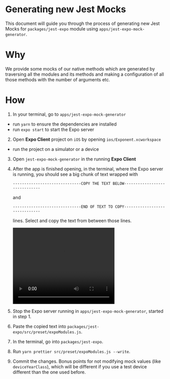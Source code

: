 # Generating new Jest Mocks

This document will guide you through the process of generating new Jest Mocks for `packages/jest-expo` module using `apps/jest-expo-mock-generator`.

# **Why**

We provide some mocks of our native methods which are generated by traversing all the modules and its methods and making a configuration of all those methods with the number of arguments etc.

# **How**

1. In your terminal, go to `apps/jest-expo-mock-generator`
  - run `yarn` to ensure the dependencies are installed
  - run `expo start` to start the Expo server

2. Open **Expo Client** project on `iOS` by opening `ios/Exponent.xcworkspace`
  - run the project on a simulator or a device

3. Open `jest-expo-mock-generator` in the running **Expo Client**

4. After the app is finished opening, in the terminal, where the Expo server is running, you should see a big chunk of text wrapped with

    `------------------------------COPY THE TEXT BELOW------------------------------`

    and

    `------------------------------END OF TEXT TO COPY------------------------------`

    lines. Select and copy the text from between those lines.

    <video src="./jest-expo-mocks.mov?raw=true" controls width="320" height="240" />

5. Stop the Expo server running in `apps/jest-expo-mock-generator`, started in step 1.

6. Paste the copied text into `packages/jest-expo/src/preset/expoModules.js`.

7. In the terminal, go into `packages/jest-expo`.

8. Run `yarn prettier src/preset/expoModules.js --write`.

9. Commit the changes. Bonus points for not modifying mock values (like `deviceYearClass`), which will be different if you use a test device different than the one used before.
